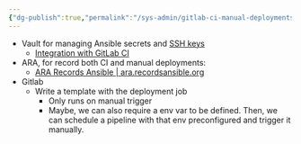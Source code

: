 ```yaml
---
{"dg-publish":true,"permalink":"/sys-admin/gitlab-ci-manual-deployments/","dgPassFrontmatter":true}
---
```


- Vault for managing Ansible secrets and [SSH keys](https://www.hashicorp.com/blog/managing-ssh-access-at-scale-with-hashicorp-vault)
	- [Integration with GitLab CI](https://docs.gitlab.com/ee/ci/secrets/)
- ARA, for record both CI and manual deployments:
	- [ARA Records Ansible | ara.recordsansible.org](https://ara.recordsansible.org/)
- Gitlab
	- Write a template with the deployment job
		- Only runs on manual trigger
		- Maybe, we can also require a env var to be defined. Then, we can schedule a pipeline with that env preconfigured and trigger it manually.